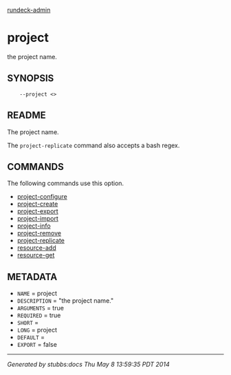[rundeck-admin](../../index.html)

# project

the project name.

## SYNOPSIS

        --project <>

## README

The project name.

The `project-replicate` command also accepts a bash regex.

## COMMANDS

The following commands use this option.

* [project-configure](../../commands/project-configure/index.html)
* [project-create](../../commands/project-create/index.html)
* [project-export](../../commands/project-export/index.html)
* [project-import](../../commands/project-import/index.html)
* [project-info](../../commands/project-info/index.html)
* [project-remove](../../commands/project-remove/index.html)
* [project-replicate](../../commands/project-replicate/index.html)
* [resource-add](../../commands/resource-add/index.html)
* [resource-get](../../commands/resource-get/index.html)

## METADATA

* `NAME` = project
* `DESCRIPTION` = "the project name."
* `ARGUMENTS` = true
* `REQUIRED` = true
* `SHORT` = 
* `LONG` = project
* `DEFAULT` = 
* `EXPORT` = false

----

*Generated by stubbs:docs Thu May  8 13:59:35 PDT 2014*


